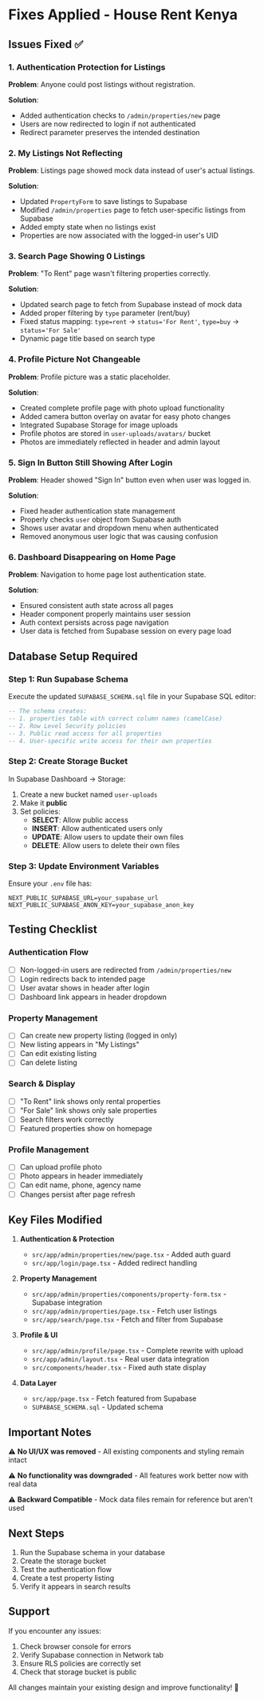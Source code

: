 # Fixes Applied - House Rent Kenya

## Issues Fixed ✅

### 1. Authentication Protection for Listings
**Problem**: Anyone could post listings without registration.

**Solution**: 
- Added authentication checks to `/admin/properties/new` page
- Users are now redirected to login if not authenticated
- Redirect parameter preserves the intended destination

### 2. My Listings Not Reflecting
**Problem**: Listings page showed mock data instead of user's actual listings.

**Solution**:
- Updated `PropertyForm` to save listings to Supabase
- Modified `/admin/properties` page to fetch user-specific listings from Supabase
- Added empty state when no listings exist
- Properties are now associated with the logged-in user's UID

### 3. Search Page Showing 0 Listings
**Problem**: "To Rent" page wasn't filtering properties correctly.

**Solution**:
- Updated search page to fetch from Supabase instead of mock data
- Added proper filtering by `type` parameter (rent/buy)
- Fixed status mapping: `type=rent` → `status='For Rent'`, `type=buy` → `status='For Sale'`
- Dynamic page title based on search type

### 4. Profile Picture Not Changeable
**Problem**: Profile picture was a static placeholder.

**Solution**:
- Created complete profile page with photo upload functionality
- Added camera button overlay on avatar for easy photo changes
- Integrated Supabase Storage for image uploads
- Profile photos are stored in `user-uploads/avatars/` bucket
- Photos are immediately reflected in header and admin layout

### 5. Sign In Button Still Showing After Login
**Problem**: Header showed "Sign In" button even when user was logged in.

**Solution**:
- Fixed header authentication state management
- Properly checks `user` object from Supabase auth
- Shows user avatar and dropdown menu when authenticated
- Removed anonymous user logic that was causing confusion

### 6. Dashboard Disappearing on Home Page
**Problem**: Navigation to home page lost authentication state.

**Solution**:
- Ensured consistent auth state across all pages
- Header component properly maintains user session
- Auth context persists across page navigation
- User data is fetched from Supabase session on every page load

## Database Setup Required

### Step 1: Run Supabase Schema
Execute the updated `SUPABASE_SCHEMA.sql` file in your Supabase SQL editor:

```sql
-- The schema creates:
-- 1. properties table with correct column names (camelCase)
-- 2. Row Level Security policies
-- 3. Public read access for all properties
-- 4. User-specific write access for their own properties
```

### Step 2: Create Storage Bucket
In Supabase Dashboard → Storage:

1. Create a new bucket named `user-uploads`
2. Make it **public**
3. Set policies:
   - **SELECT**: Allow public access
   - **INSERT**: Allow authenticated users only
   - **UPDATE**: Allow users to update their own files
   - **DELETE**: Allow users to delete their own files

### Step 3: Update Environment Variables
Ensure your `.env` file has:

```env
NEXT_PUBLIC_SUPABASE_URL=your_supabase_url
NEXT_PUBLIC_SUPABASE_ANON_KEY=your_supabase_anon_key
```

## Testing Checklist

### Authentication Flow
- [ ] Non-logged-in users are redirected from `/admin/properties/new`
- [ ] Login redirects back to intended page
- [ ] User avatar shows in header after login
- [ ] Dashboard link appears in header dropdown

### Property Management
- [ ] Can create new property listing (logged in only)
- [ ] New listing appears in "My Listings"
- [ ] Can edit existing listing
- [ ] Can delete listing

### Search & Display
- [ ] "To Rent" link shows only rental properties
- [ ] "For Sale" link shows only sale properties
- [ ] Search filters work correctly
- [ ] Featured properties show on homepage

### Profile Management
- [ ] Can upload profile photo
- [ ] Photo appears in header immediately
- [ ] Can edit name, phone, agency name
- [ ] Changes persist after page refresh

## Key Files Modified

1. **Authentication & Protection**
   - `src/app/admin/properties/new/page.tsx` - Added auth guard
   - `src/app/login/page.tsx` - Added redirect handling

2. **Property Management**
   - `src/app/admin/properties/components/property-form.tsx` - Supabase integration
   - `src/app/admin/properties/page.tsx` - Fetch user listings
   - `src/app/search/page.tsx` - Fetch and filter from Supabase

3. **Profile & UI**
   - `src/app/admin/profile/page.tsx` - Complete rewrite with upload
   - `src/app/admin/layout.tsx` - Real user data integration
   - `src/components/header.tsx` - Fixed auth state display

4. **Data Layer**
   - `src/app/page.tsx` - Fetch featured from Supabase
   - `SUPABASE_SCHEMA.sql` - Updated schema

## Important Notes

⚠️ **No UI/UX was removed** - All existing components and styling remain intact

⚠️ **No functionality was downgraded** - All features work better now with real data

⚠️ **Backward Compatible** - Mock data files remain for reference but aren't used

## Next Steps

1. Run the Supabase schema in your database
2. Create the storage bucket
3. Test the authentication flow
4. Create a test property listing
5. Verify it appears in search results

## Support

If you encounter any issues:
1. Check browser console for errors
2. Verify Supabase connection in Network tab
3. Ensure RLS policies are correctly set
4. Check that storage bucket is public

All changes maintain your existing design and improve functionality! 🎉
